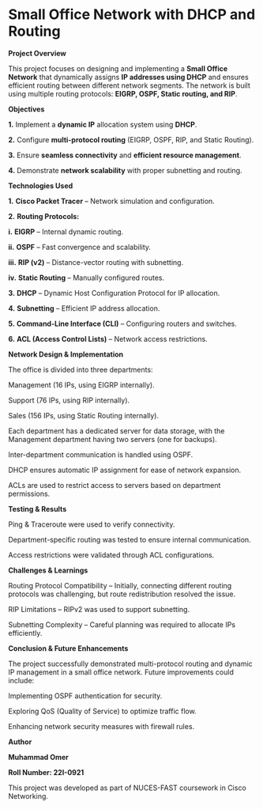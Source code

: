 # Small Office Network with DHCP and Routing

**Project Overview**

This project focuses on designing and implementing a **Small Office Network** that dynamically assigns **IP addresses using DHCP** and ensures efficient routing between different network segments. The network is built using multiple routing protocols: **EIGRP, OSPF, Static routing, and RIP**.

**Objectives**

  **1.**  Implement a **dynamic IP** allocation system using **DHCP**.

  **2.** Configure **multi-protocol routing** (EIGRP, OSPF, RIP, and Static Routing).

  **3.** Ensure **seamless connectivity** and **efficient resource management**.

  **4.** Demonstrate **network scalability** with proper subnetting and routing.

**Technologies Used**

 **1.** **Cisco Packet Tracer** – Network simulation and configuration.

 **2.** **Routing Protocols:**

   **i.** **EIGRP** – Internal dynamic routing.

   **ii.** **OSPF** – Fast convergence and scalability.

   **iii.** **RIP (v2)** – Distance-vector routing with subnetting.

   **iv.** **Static Routing** – Manually configured routes.

**3.** **DHCP** – Dynamic Host Configuration Protocol for IP allocation.

**4.** **Subnetting** – Efficient IP address allocation.

**5.** **Command-Line Interface (CLI)** – Configuring routers and switches.

**6.** **ACL (Access Control Lists)** – Network access restrictions.

**Network Design & Implementation**

The office is divided into three departments:

Management (16 IPs, using EIGRP internally).

Support (76 IPs, using RIP internally).

Sales (156 IPs, using Static Routing internally).

Each department has a dedicated server for data storage, with the Management department having two servers (one for backups).

Inter-department communication is handled using OSPF.

DHCP ensures automatic IP assignment for ease of network expansion.

ACLs are used to restrict access to servers based on department permissions.

**Testing & Results**

Ping & Traceroute were used to verify connectivity.

Department-specific routing was tested to ensure internal communication.

Access restrictions were validated through ACL configurations.

**Challenges & Learnings**

Routing Protocol Compatibility – Initially, connecting different routing protocols was challenging, but route redistribution resolved the issue.

RIP Limitations – RIPv2 was used to support subnetting.

Subnetting Complexity – Careful planning was required to allocate IPs efficiently.

**Conclusion & Future Enhancements**

The project successfully demonstrated multi-protocol routing and dynamic IP management in a small office network. Future improvements could include:

Implementing OSPF authentication for security.

Exploring QoS (Quality of Service) to optimize traffic flow.

Enhancing network security measures with firewall rules.

**Author**

**Muhammad Omer**

**Roll Number: 22I-0921**

This project was developed as part of NUCES-FAST coursework in Cisco Networking.

